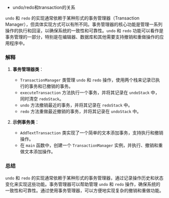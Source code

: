 
* undo/redo和transaction的关系

`undo` 和 `redo` 的实现通常依赖于某种形式的事务管理器（Transaction Manager），但具体实现方式可以有所不同。事务管理器的核心功能是管理一系列操作的执行和回滚，以确保系统的一致性和可靠性。`undo` 和 `redo` 功能可以看作是事务管理的一部分，特别是在编辑器、数据库和其他需要支持撤销和重做操作的应用程序中。

### 解释

1. **事务管理器类**：
   - `TransactionManager` 类管理 `undo` 和 `redo` 操作，使用两个栈来记录已执行的事务和已撤销的事务。
   - `executeTransaction` 方法执行一个事务，并将其记录在 `undoStack` 中，同时清空 `redoStack`。
   - `undo` 方法撤销最近的事务，并将其记录在 `redoStack` 中。
   - `redo` 方法重做最近撤销的事务，并将其记录在 `undoStack` 中。

2. **示例事务类**：
   - `AddTextTransaction` 类实现了一个简单的文本添加事务，支持执行和撤销操作。
   - 在 `main` 函数中，创建一个 `TransactionManager` 实例，并执行、撤销和重做文本添加操作。

### 总结

`undo` 和 `redo` 的实现通常依赖于某种形式的事务管理器，通过记录操作历史和状态变化来实现这些功能。事务管理器可以帮助管理 `undo` 和 `redo` 操作，确保系统的一致性和可靠性。通过使用事务管理器，可以方便地实现复杂的撤销和重做功能。